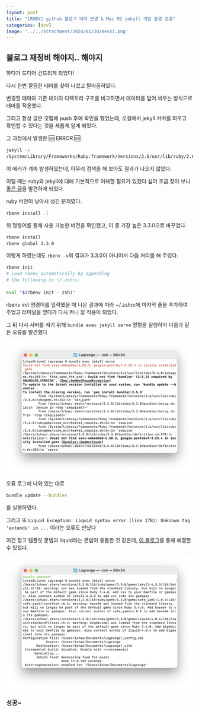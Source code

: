 ```yaml
---
layout: post
title: "[RUBY] github 블로그 테마 변경 & Mac M3 jekyll 개발 환경 오류"
categories: [dev]
image: '../../attachment/2024/01/20/messi.png'
---
```


## 블로그 재정비 해야지.. 해야지

하다가 드디어 건드리게 되었다!

다시 한번 깔끔한 테마를 찾아 나섰고 탈바꿈하였다.

변경할 테마와 기존 테마의 디렉토리 구조를 비교하면서 데이터를 덮어 씌우는 방식으로 테마를 적용했다.

그리고 항상 글은 깃헙에 push 후에 확인을 했었는데, 로컬에서 jekyll 서버를 띄우고 확인할 수 있다는 것을 새롭게 알게 되었다.

그 과정에서 발생한 🆘 ERROR 🆘

```sh
jekyll -v
/System/Library/Frameworks/Ruby.framework/Versions/2.6/usr/lib/ruby/2.6.0/rubygems/core_ext/kernel_require.rb:54:in `require': cannot load such file -- google/protobuf_c (LoadError)
```

이 에러가 계속 발생하였는데, 아무리 검색을 해 보아도 결과가 나오지 않았다.

이럴 때는 ruby와 jekyll에 대해 기본적으로 이해할 필요가 있겠다 싶어 조금 찾아 보니 [좋은 글](https://codecamper.me/blog/122/)을 발견하게 되었다.

ruby 버전이 낮아서 생긴 문제였다.

```sh
rbenv install -l
```

위 명령어를 통해 사용 가능한 버전을 확인했고, 이 중 가장 높은 3.3.0으로 바꾸었다.

```sh
rbenv install
rbenv global 3.3.0
```

이렇게 하였는데도 `rbenv -v`의 결과가 3.3.0이 아니어서 다음 처리를 해 주었다.

```sh
rbenv init
# Load rbenv automatically by appending
# the following to ~/.zshrc:

eval "$(rbenv init - zsh)"
```

rbenv init 명령어를 입력했을 때 나온 결과에 따라 ~/.zshrc에 마지막 줄을 추가하여 주었고 터미널을 껐다가 다시 켜니 잘 적용이 되었다.

그 뒤 다시 서버를 켜기 위해 `bundle exec jekyll serve` 명령을 실행하자 다음과 같은 오류를 발견했다

<img src='../attachment/2024/01/20/bundle-update.png'>

오류 로그에 나와 있는 대로

```sh
bundle update --bundler
```

를 실행하였다.

그리고 또 `Liquid Exception: Liquid syntax error (line 178): Unknown tag 'extends' in ...` 이라는 오류도 만났다

이건 장고 템플릿 문법과 liquid라는 문법이 충돌한 것 같은데, [이 블로그](https://devyuseon.github.io/github%20blog/liquid-syntax-error-unknown-tag/)를 통해 해결할 수 있었다.

<img src='../attachment/2024/01/20/jekyll-success.png'>

### 성공~